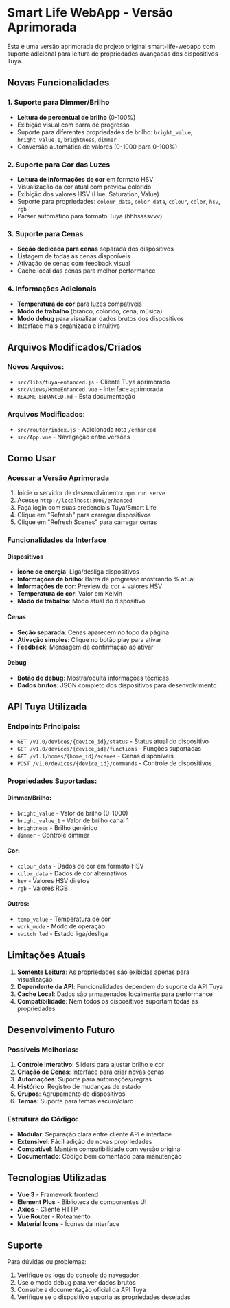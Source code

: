 # Smart Life WebApp - Versão Aprimorada

Esta é uma versão aprimorada do projeto original smart-life-webapp com suporte adicional para leitura de propriedades avançadas dos dispositivos Tuya.

## Novas Funcionalidades

### 1. Suporte para Dimmer/Brilho
- **Leitura do percentual de brilho** (0-100%)
- Exibição visual com barra de progresso
- Suporte para diferentes propriedades de brilho: `bright_value`, `bright_value_1`, `brightness`, `dimmer`
- Conversão automática de valores (0-1000 para 0-100%)

### 2. Suporte para Cor das Luzes
- **Leitura de informações de cor** em formato HSV
- Visualização da cor atual com preview colorido
- Exibição dos valores HSV (Hue, Saturation, Value)
- Suporte para propriedades: `colour_data`, `color_data`, `colour`, `color`, `hsv`, `rgb`
- Parser automático para formato Tuya (hhhssssvvv)

### 3. Suporte para Cenas
- **Seção dedicada para cenas** separada dos dispositivos
- Listagem de todas as cenas disponíveis
- Ativação de cenas com feedback visual
- Cache local das cenas para melhor performance

### 4. Informações Adicionais
- **Temperatura de cor** para luzes compatíveis
- **Modo de trabalho** (branco, colorido, cena, música)
- **Modo debug** para visualizar dados brutos dos dispositivos
- Interface mais organizada e intuitiva

## Arquivos Modificados/Criados

### Novos Arquivos:
- `src/libs/tuya-enhanced.js` - Cliente Tuya aprimorado
- `src/views/HomeEnhanced.vue` - Interface aprimorada
- `README-ENHANCED.md` - Esta documentação

### Arquivos Modificados:
- `src/router/index.js` - Adicionada rota `/enhanced`
- `src/App.vue` - Navegação entre versões

## Como Usar

### Acessar a Versão Aprimorada
1. Inicie o servidor de desenvolvimento: `npm run serve`
2. Acesse `http://localhost:3000/enhanced`
3. Faça login com suas credenciais Tuya/Smart Life
4. Clique em "Refresh" para carregar dispositivos
5. Clique em "Refresh Scenes" para carregar cenas

### Funcionalidades da Interface

#### Dispositivos
- **Ícone de energia**: Liga/desliga dispositivos
- **Informações de brilho**: Barra de progresso mostrando % atual
- **Informações de cor**: Preview da cor + valores HSV
- **Temperatura de cor**: Valor em Kelvin
- **Modo de trabalho**: Modo atual do dispositivo

#### Cenas
- **Seção separada**: Cenas aparecem no topo da página
- **Ativação simples**: Clique no botão play para ativar
- **Feedback**: Mensagem de confirmação ao ativar

#### Debug
- **Botão de debug**: Mostra/oculta informações técnicas
- **Dados brutos**: JSON completo dos dispositivos para desenvolvimento

## API Tuya Utilizada

### Endpoints Principais:
- `GET /v1.0/devices/{device_id}/status` - Status atual do dispositivo
- `GET /v1.0/devices/{device_id}/functions` - Funções suportadas
- `GET /v1.1/homes/{home_id}/scenes` - Cenas disponíveis
- `POST /v1.0/devices/{device_id}/commands` - Controle de dispositivos

### Propriedades Suportadas:

#### Dimmer/Brilho:
- `bright_value` - Valor de brilho (0-1000)
- `bright_value_1` - Valor de brilho canal 1
- `brightness` - Brilho genérico
- `dimmer` - Controle dimmer

#### Cor:
- `colour_data` - Dados de cor em formato HSV
- `color_data` - Dados de cor alternativos
- `hsv` - Valores HSV diretos
- `rgb` - Valores RGB

#### Outros:
- `temp_value` - Temperatura de cor
- `work_mode` - Modo de operação
- `switch_led` - Estado liga/desliga

## Limitações Atuais

1. **Somente Leitura**: As propriedades são exibidas apenas para visualização
2. **Dependente da API**: Funcionalidades dependem do suporte da API Tuya
3. **Cache Local**: Dados são armazenados localmente para performance
4. **Compatibilidade**: Nem todos os dispositivos suportam todas as propriedades

## Desenvolvimento Futuro

### Possíveis Melhorias:
1. **Controle Interativo**: Sliders para ajustar brilho e cor
2. **Criação de Cenas**: Interface para criar novas cenas
3. **Automações**: Suporte para automações/regras
4. **Histórico**: Registro de mudanças de estado
5. **Grupos**: Agrupamento de dispositivos
6. **Temas**: Suporte para temas escuro/claro

### Estrutura do Código:
- **Modular**: Separação clara entre cliente API e interface
- **Extensível**: Fácil adição de novas propriedades
- **Compatível**: Mantém compatibilidade com versão original
- **Documentado**: Código bem comentado para manutenção

## Tecnologias Utilizadas

- **Vue 3** - Framework frontend
- **Element Plus** - Biblioteca de componentes UI
- **Axios** - Cliente HTTP
- **Vue Router** - Roteamento
- **Material Icons** - Ícones da interface

## Suporte

Para dúvidas ou problemas:
1. Verifique os logs do console do navegador
2. Use o modo debug para ver dados brutos
3. Consulte a documentação oficial da API Tuya
4. Verifique se o dispositivo suporta as propriedades desejadas

